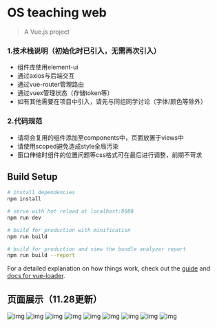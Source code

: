 <!-- 
2.index+管理员入口（删除学生）
4.管理员：留言板删除留言
5.师生交流
6.首页（七天之内课程 接口）（作业消息&留言板消息更新信息） -->


# OS teaching web

> A Vue.js project

### 1.技术栈说明（初始化时已引入，无需再次引入）

- 组件库使用element-ui
- 通过axios与后端交互
- 通过vue-router管理路由
- 通过vuex管理状态（存储token等）
- 如有其他需要在项目中引入，请先与同组同学讨论（字体/颜色等除外）

### 2.代码规范

- 请将会复用的组件添加至components中，页面放置于views中
- 请使用scoped避免造成style全局污染
- 窗口伸缩时组件的位置问题等css格式可在最后进行调整，前期不苛求


## Build Setup

``` bash
# install dependencies
npm install

# serve with hot reload at localhost:8080
npm run dev

# build for production with minification
npm run build

# build for production and view the bundle analyzer report
npm run build --report
```

For a detailed explanation on how things work, check out the [guide](http://vuejs-templates.github.io/webpack/) and [docs for vue-loader](http://vuejs.github.io/vue-loader).

## 页面展示（11.28更新）
![img](https://i.bmp.ovh/imgs/2021/11/6dc743f441c07a89.png)
![img](https://i.bmp.ovh/imgs/2021/11/6975446c36ea6170.png)
![img](https://i.bmp.ovh/imgs/2021/11/745b6c490d8d5e3a.png)
![img](https://i.bmp.ovh/imgs/2021/11/c97754311bd5a0bd.png)
![img](https://i.bmp.ovh/imgs/2021/11/9f43dde4a1af72d4.png)
![img](https://i.bmp.ovh/imgs/2021/11/708dd7dc59a53660.png)
![img](https://i.bmp.ovh/imgs/2021/11/a9980b8def248074.png)
![img](https://i.bmp.ovh/imgs/2021/11/48eb1165f75cb51c.png)
![img](https://i.bmp.ovh/imgs/2021/11/3fc6572c9b7e7efe.png)
